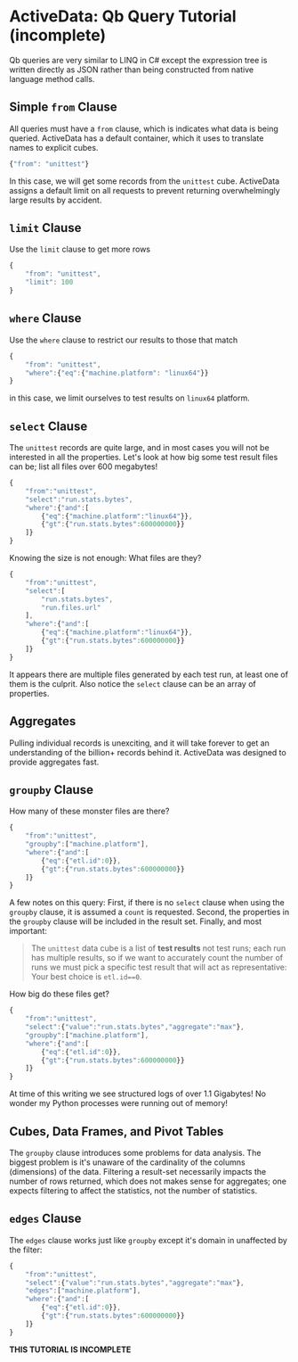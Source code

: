 ActiveData: Qb Query Tutorial (incomplete)
==========================================

Qb queries are very similar to LINQ in C# except the expression tree is written directly as JSON rather than being constructed from native language method calls.   


Simple `from` Clause 
--------------------

All queries must have a `from` clause, which is indicates what data is being queried.  ActiveData has a default container, which it uses to translate names to explicit cubes.

```javascript
{"from": "unittest"}

```

In this case, we will get some records from the `unittest` cube.  ActiveData assigns a default limit on all requests to prevent returning overwhelmingly large results by accident.

`limit` Clause
--------------

Use the `limit` clause to get more rows

```javascript
{
	"from": "unittest",
	"limit": 100
}

```

`where` Clause
--------------

Use the `where` clause to restrict our results to those that match

```javascript
{
	"from": "unittest",
	"where":{"eq":{"machine.platform": "linux64"}}
}
```

in this case, we limit ourselves to test results on `linux64` platform.

`select` Clause
---------------

The `unittest` records are quite large, and in most cases you will not be interested in all the properties.  Let's look at how big some test result files can be; list all files over 600 megabytes!  

```javascript
{
	"from":"unittest",
	"select":"run.stats.bytes",
	"where":{"and":[
		{"eq":{"machine.platform":"linux64"}},
		{"gt":{"run.stats.bytes":600000000}}
	]}
}
```

Knowing the size is not enough: What files are they?

```javascript
{
	"from":"unittest",
	"select":[
		"run.stats.bytes",
		"run.files.url"
	],
	"where":{"and":[
		{"eq":{"machine.platform":"linux64"}},
		{"gt":{"run.stats.bytes":600000000}}
	]}
}
```

It appears there are multiple files generated by each test run, at least one of them is the culprit.   Also notice the `select` clause can be an array of properties.

Aggregates
----------

Pulling individual records is unexciting, and it will take forever to get an understanding of the billion+ records behind it.  ActiveData was designed to provide aggregates fast.

`groupby` Clause
----------------

How many of these monster files are there?

```javascript
{
	"from":"unittest",
	"groupby":["machine.platform"],
	"where":{"and":[
		{"eq":{"etl.id":0}},
		{"gt":{"run.stats.bytes":600000000}}		
	]}
}
```

A few notes on this query: First, if there is no `select` clause when using the  `groupby` clause, it is assumed a `count` is requested.  Second, the properties in the `groupby` clause will be included in the result set.  Finally, and most important:

> The `unittest` data cube is a list of **test results** not test runs; each run has multiple results, so if we want to accurately count the number of runs we must pick a specific test result that will act as representative: Your best choice is `etl.id==0`.

How big do these files get?

```javascript
{
	"from":"unittest",
	"select":{"value":"run.stats.bytes","aggregate":"max"},
	"groupby":["machine.platform"],
	"where":{"and":[
		{"eq":{"etl.id":0}},
		{"gt":{"run.stats.bytes":600000000}}
	]}
}
```

At time of this writing we see structured logs of over 1.1 Gigabytes!  No wonder my Python processes were running out of memory! 


Cubes, Data Frames, and Pivot Tables
------------------------------------

The `groupby` clause introduces some problems for data analysis.  The biggest problem is it's unaware of the cardinality of the columns (dimensions) of the data.  Filtering a result-set necessarily impacts the number of rows returned, which does not makes sense for aggregates; one expects filtering to affect the statistics, not the number of statistics.

`edges` Clause
--------------

The `edges` clause works just like `groupby` except it's domain in unaffected by the filter:

```javascript
{
	"from":"unittest",
	"select":{"value":"run.stats.bytes","aggregate":"max"},
	"edges":["machine.platform"],
	"where":{"and":[
		{"eq":{"etl.id":0}},
		{"gt":{"run.stats.bytes":600000000}}
	]}
}
```

**THIS TUTORIAL IS INCOMPLETE**

 

